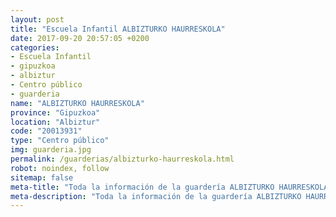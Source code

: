 ```yaml
---
layout: post
title: "Escuela Infantil ALBIZTURKO HAURRESKOLA"
date: 2017-09-20 20:57:05 +0200
categories:
- Escuela Infantil
- gipuzkoa
- albiztur
- Centro público
- guarderia
name: "ALBIZTURKO HAURRESKOLA"
province: "Gipuzkoa"
location: "Albiztur"
code: "20013931"
type: "Centro público"
img: guarderia.jpg
permalink: /guarderias/albizturko-haurreskola.html
robot: noindex, follow
sitemap: false
meta-title: "Toda la información de la guardería ALBIZTURKO HAURRESKOLA"
meta-description: "Toda la información de la guardería ALBIZTURKO HAURRESKOLA"
---
```

